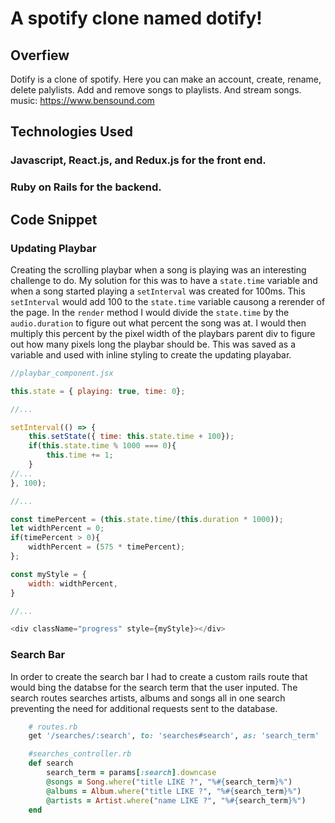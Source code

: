 # A spotify clone named dotify!

## Overfiew

Dotify is a clone of spotify. Here you can make an account, create, rename, delete palylists. Add and remove songs to playlists. And stream songs. 
music: https://www.bensound.com

## Technologies Used

### Javascript, React.js, and Redux.js for the front end.

### Ruby on Rails for the backend.

## Code Snippet

### Updating Playbar

Creating the scrolling playbar when a song is playing was an interesting challenge to do. My solution for this was to have a `state.time` variable and when a song started playing a `setInterval` was created for 100ms. This `setInterval` would add 100 to the `state.time` variable causong a rerender of the page. In the `render` method I would divide the `state.time` by the `audio.duration` to figure out what percent the song was at. I would then multiply this percent by the pixel width of the playbars parent div to figure out how many pixels long the playbar should be. This was saved as a variable and used with inline styling to create the updating playabar.

```js
//playbar_component.jsx

this.state = { playing: true, time: 0};

//...

setInterval(() => {
    this.setState({ time: this.state.time + 100});
    if(this.state.time % 1000 === 0){
        this.time += 1;
    }
//...
}, 100);

//...

const timePercent = (this.state.time/(this.duration * 1000));
let widthPercent = 0;
if(timePercent > 0){
    widthPercent = (575 * timePercent);
};

const myStyle = {
    width: widthPercent,
}

//...

<div className="progress" style={myStyle}></div>
```

### Search Bar

In order to create the search bar I had to create a custom rails route that would bing the databse for the search term that the user inputed. The search routes searches artists, albums and songs all in one search preventing the need for additional requests sent to the database.

```ruby
    # routes.rb
    get '/searches/:search', to: 'searches#search', as: 'search_term'

    #searches_controller.rb
    def search
        search_term = params[:search].downcase
        @songs = Song.where("title LIKE ?", "%#{search_term}%")
        @albums = Album.where("title LIKE ?", "%#{search_term}%")
        @artists = Artist.where("name LIKE ?", "%#{search_term}%")
    end

```

